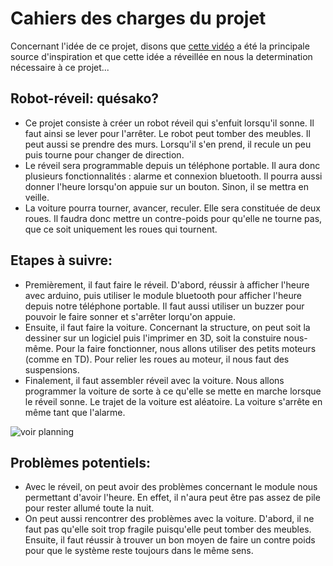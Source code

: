 <h1>Cahiers des charges du projet</h1>
<p>
  Concernant l'idée de ce projet, disons que <a href="https://www.youtube.com/watch?v=izWCU4Y61o4">cette vidéo</a> a été la principale source d'inspiration et que cette idée a réveillée en nous la determination nécessaire à ce projet... 
  <h2>Robot-réveil: quésako?</h2>
  <ul>
  <li>Ce projet consiste à créer un robot réveil qui s'enfuit lorsqu'il sonne. Il faut ainsi se lever pour l'arrêter. Le robot peut tomber des meubles. Il peut aussi se prendre des murs. Lorsqu'il s'en prend, il recule un peu puis tourne pour changer de direction.
  
 <li>Le réveil sera programmable depuis un téléphone portable. Il aura donc plusieurs fonctionnalités : alarme et connexion bluetooth. Il pourra aussi donner l'heure lorsqu'on appuie sur un bouton. Sinon, il se mettra en veille.
  
  <li>La voiture pourra tourner, avancer, reculer. Elle sera constituée de deux roues. Il faudra donc mettre un contre-poids pour qu'elle ne tourne pas, que ce soit uniquement les roues qui tournent. 
 
</ul>
<h2>Etapes à suivre:</h2>
<ul>
  <li>Premièrement, il faut faire le réveil. D'abord, réussir à afficher l'heure avec arduino, puis utiliser le module bluetooth pour afficher l'heure depuis notre téléphone portable. Il faut aussi utiliser un buzzer pour pouvoir le faire sonner et s'arrêter lorqu'on appuie.
  <li>Ensuite, il faut faire la voiture. Concernant la structure, on peut soit la dessiner sur un logiciel puis l'imprimer en 3D, soit la constuire nous-même. Pour la faire fonctionner, nous allons utiliser des petits moteurs (comme en TD). Pour relier les roues au moteur, il nous faut des suspensions. 
  <li>Finalement, il faut assembler réveil avec la voiture. Nous allons programmer la voiture de sorte à ce qu'elle se mette en marche lorsque le réveil sonne. Le trajet de la voiture est aléatoire. La voiture s'arrête en même tant que l'alarme.
</ul>
<img src="img1.jpg" alt="voir planning"/>

<h2>Problèmes potentiels:</h2>
  <ul> 
  <li>Avec le réveil, on peut avoir des problèmes concernant le module nous permettant d'avoir l'heure. En effet, il n'aura peut être pas assez de pile pour rester allumé toute la nuit. 
  <li>On peut aussi rencontrer des problèmes avec la voiture. D'abord, il ne faut pas qu'elle soit trop fragile puisqu'elle peut tomber des meubles. Ensuite, il faut réussir à trouver un bon moyen de faire un contre poids pour que le système reste toujours dans le même sens.
</ul>
</p>

